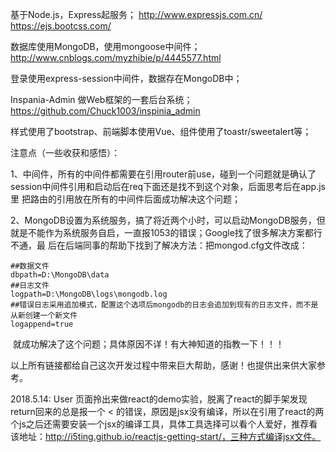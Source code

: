 基于Node.js，Express起服务；
http://www.expressjs.com.cn/
https://ejs.bootcss.com/

数据库使用MongoDB，使用mongoose中间件；
http://www.cnblogs.com/myzhibie/p/4445577.html

登录使用express-session中间件，数据存在MongoDB中；

Inspania-Admin 做Web框架的一套后台系统；
https://github.com/Chuck1003/inspinia_admin

样式使用了bootstrap、前端脚本使用Vue、组件使用了toastr/sweetalert等；

注意点（一些收获和感悟）：

1、中间件，所有的中间件都需要在引用router前use，碰到一个问题就是确认了session中间件引用和启动后在req下面还是找不到这个对象，后面思考后在app.js里
把路由的引用放在所有的中间件后面成功解决这个问题；

2、MongoDB设置为系统服务，搞了将近两个小时，可以启动MongoDB服务，但就是不能作为系统服务自启，一直报1053的错误；Google找了很多解决方案都行不通，最
后在后端同事的帮助下找到了解决方法：把mongod.cfg文件改成：

    ##数据文件
    dbpath=D:\MongoDB\data
    ##日志文件
    logpath=D:\MongoDB\logs\mongodb.log
    ##错误日志采用追加模式，配置这个选项后mongodb的日志会追加到现有的日志文件，而不是从新创建一个新文件
    logappend=true
    
  就成功解决了这个问题；具体原因不详！有大神知道的指教一下！！！
  
 以上所有链接都给自己这次开发过程中带来巨大帮助，感谢！也提供出来供大家参考。


2018.5.14:
User 页面拎出来做react的demo实验，脱离了react的脚手架发现return回来的总是报一个 < 的错误，原因是jsx没有编译，所以在引用了react的两个js之后还需要安装一个jsx的编译工具，具体工具选择可以看个人爱好，推荐看该地址：http://i5ting.github.io/reactjs-getting-start/，三种方式编译jsx文件。
